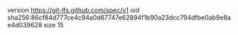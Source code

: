 version https://git-lfs.github.com/spec/v1
oid sha256:86cf84d777ce4c94a0d67747e62894f1b90a23dcc794dfbe0ab9e8ae4d039628
size 15
